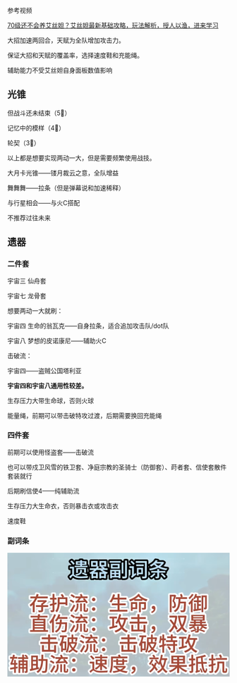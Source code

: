 参考视频

[70级还不会养艾丝妲？艾丝妲最新基础攻略，玩法解析，授人以渔，进来学习](https://www.bilibili.com/video/BV1x94y177Dw/?spm_id_from=333.337.search-card.all.click&vd_source=86646d951d84826a4640314db345f2aa)

大招加速两回合，天赋为全队增加攻击力。

保证大招和天赋的覆盖率，选择速度鞋和充能绳。

辅助能力不受艾丝妲自身面板数值影响

## 光锥

但战斗还未结束（5🌟）

记忆中的模样（4🌟）

轮契（3🌟）

以上都是想要实现两动一大，但是需要频繁使用战技。

大月卡光锥——镂月裁云之意，全队增益

舞舞舞——拉条（但是弹幕说和加速稀释）

与行星相会——与火C搭配

不推荐过往未来

## 遗器

### 二件套

宇宙三 仙舟套

宇宙七 龙骨套

想要两动一大就刷：

宇宙四 生命的翁瓦克——自身拉条，适合追加攻击队/dot队

宇宙八 梦想的皮诺康尼——辅助火C

击破流：

宇宙四——盗贼公国塔利亚

**宇宙四和宇宙八通用性较差。**

生存压力大带生命球，否则火球

能量绳，前期可以带击破特攻过渡，后期需要换回充能绳

### 四件套

前期可以使用怪盗套——击破流

也可以带戍卫风雪的铁卫套、净庭宗教的圣骑士（防御套）、莳者套、信使套散件套装就行

后期刷信使4——纯辅助流

生存压力大生命衣，否则暴击衣或攻击衣

速度鞋

### 副词条

![image-20240224104303823](./src/image-20240224104303823.png)
